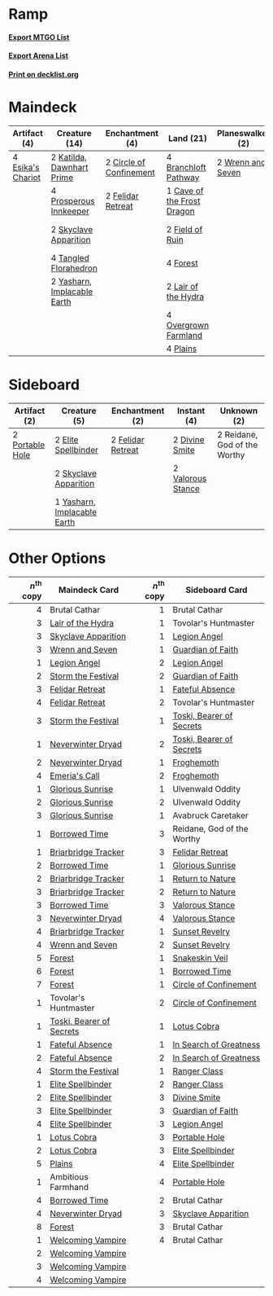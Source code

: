 # Ramp

#### [Export MTGO List](../collection/Ramp/Ramp.txt)
#### [Export Arena List](../collection/Ramp/Ramp_arena.txt)
#### [Print on decklist.org](http://decklist.org/?deckmain=4%09Branchloft%20Pathway%0A3%09Brutal%20Cathar%0A1%09Cave%20of%20the%20Frost%20Dragon%0A2%09Circle%20of%20Confinement%0A3%09Emeria's%20Call%0A4%09Esika's%20Chariot%0A2%09Felidar%20Retreat%0A2%09Field%20of%20Ruin%0A4%09Forest%0A2%09Katilda,%20Dawnhart%20Prime%0A2%09Lair%20of%20the%20Hydra%0A4%09Overgrown%20Farmland%0A4%09Plains%0A4%09Prosperous%20Innkeeper%0A2%09Skyclave%20Apparition%0A4%09Starnheim%20Unleashed%0A1%09Storm%20the%20Festival%0A4%09Tangled%20Florahedron%0A4%09Wedding%20Announcement%0A2%09Wrenn%20and%20Seven%0A2%09Yasharn,%20Implacable%20Earth&deckside=2%09Divine%20Smite%0A2%09Elite%20Spellbinder%0A2%09Felidar%20Retreat%0A2%09Portable%20Hole%0A2%09Reidane,%20God%20of%20the%20Worthy%0A2%09Skyclave%20Apparition%0A2%09Valorous%20Stance%0A1%09Yasharn,%20Implacable%20Earth)
# Maindeck

|                                        Artifact (4)                                        |                                            Creature (14)                                             |                                         Enchantment (4)                                          |                                              Land (21)                                              |                                      Planeswalker (2)                                      |                                          Sorcery (8)                                           |     Unknown (7)      |
|--------------------------------------------------------------------------------------------|------------------------------------------------------------------------------------------------------|--------------------------------------------------------------------------------------------------|-----------------------------------------------------------------------------------------------------|--------------------------------------------------------------------------------------------|------------------------------------------------------------------------------------------------|----------------------|
|4 [Esika's Chariot](http://gatherer.wizards.com/Pages/Card/Details.aspx?multiverseid=503783)|2 [Katilda, Dawnhart Prime](http://gatherer.wizards.com/Pages/Card/Details.aspx?multiverseid=535024)  |2 [Circle of Confinement](http://gatherer.wizards.com/Pages/Card/Details.aspx?multiverseid=540834)|4 [Branchloft Pathway](http://gatherer.wizards.com/Pages/Card/Details.aspx?multiverseid=491909)      |2 [Wrenn and Seven](http://gatherer.wizards.com/Pages/Card/Details.aspx?multiverseid=534999)|3 [Emeria's Call](http://gatherer.wizards.com/Pages/Card/Details.aspx?multiverseid=491633)      |3 Brutal Cathar       |
|                                                                                            |4 [Prosperous Innkeeper](http://gatherer.wizards.com/Pages/Card/Details.aspx?multiverseid=527487)     |2 [Felidar Retreat](http://gatherer.wizards.com/Pages/Card/Details.aspx?multiverseid=491638)      |1 [Cave of the Frost Dragon](http://gatherer.wizards.com/Pages/Card/Details.aspx?multiverseid=527540)|                                                                                            |4 [Starnheim Unleashed](http://gatherer.wizards.com/Pages/Card/Details.aspx?multiverseid=503639)|4 Wedding Announcement|
|                                                                                            |2 [Skyclave Apparition](http://gatherer.wizards.com/Pages/Card/Details.aspx?multiverseid=495603)      |                                                                                                  |2 [Field of Ruin](http://gatherer.wizards.com/Pages/Card/Details.aspx?multiverseid=435415)           |                                                                                            |1 [Storm the Festival](http://gatherer.wizards.com/Pages/Card/Details.aspx?multiverseid=534989) |                      |
|                                                                                            |4 [Tangled Florahedron](http://gatherer.wizards.com/Pages/Card/Details.aspx?multiverseid=491859)      |                                                                                                  |4 [Forest](http://gatherer.wizards.com/Pages/Card/Details.aspx?multiverseid=439860)                  |                                                                                            |                                                                                                |                      |
|                                                                                            |2 [Yasharn, Implacable Earth](http://gatherer.wizards.com/Pages/Card/Details.aspx?multiverseid=491891)|                                                                                                  |2 [Lair of the Hydra](http://gatherer.wizards.com/Pages/Card/Details.aspx?multiverseid=527546)       |                                                                                            |                                                                                                |                      |
|                                                                                            |                                                                                                      |                                                                                                  |4 [Overgrown Farmland](http://gatherer.wizards.com/Pages/Card/Details.aspx?multiverseid=535064)      |                                                                                            |                                                                                                |                      |
|                                                                                            |                                                                                                      |                                                                                                  |4 [Plains](http://gatherer.wizards.com/Pages/Card/Details.aspx?multiverseid=439856)                  |                                                                                            |                                                                                                |                      |


# Sideboard

|                                       Artifact (2)                                       |                                             Creature (5)                                             |                                      Enchantment (2)                                       |                                        Instant (4)                                         |        Unknown (2)         |
|------------------------------------------------------------------------------------------|------------------------------------------------------------------------------------------------------|--------------------------------------------------------------------------------------------|--------------------------------------------------------------------------------------------|----------------------------|
|2 [Portable Hole](http://gatherer.wizards.com/Pages/Card/Details.aspx?multiverseid=527320)|2 [Elite Spellbinder](http://gatherer.wizards.com/Pages/Card/Details.aspx?multiverseid=513494)        |2 [Felidar Retreat](http://gatherer.wizards.com/Pages/Card/Details.aspx?multiverseid=491638)|2 [Divine Smite](http://gatherer.wizards.com/Pages/Card/Details.aspx?multiverseid=527299)   |2 Reidane, God of the Worthy|
|                                                                                          |2 [Skyclave Apparition](http://gatherer.wizards.com/Pages/Card/Details.aspx?multiverseid=495603)      |                                                                                            |2 [Valorous Stance](http://gatherer.wizards.com/Pages/Card/Details.aspx?multiverseid=391950)|                            |
|                                                                                          |1 [Yasharn, Implacable Earth](http://gatherer.wizards.com/Pages/Card/Details.aspx?multiverseid=491891)|                                                                                            |                                                                                            |                            |


# Other Options

|*n*<sup>th</sup> copy|                                           Maindeck Card                                           |*n*<sup>th</sup> copy|                                          Sideboard Card                                           |
|--------------------:|---------------------------------------------------------------------------------------------------|--------------------:|---------------------------------------------------------------------------------------------------|
|                    4|Brutal Cathar                                                                                      |                    1|Brutal Cathar                                                                                      |
|                    3|[Lair of the Hydra](http://gatherer.wizards.com/Pages/Card/Details.aspx?multiverseid=527546)       |                    1|Tovolar's Huntmaster                                                                               |
|                    3|[Skyclave Apparition](http://gatherer.wizards.com/Pages/Card/Details.aspx?multiverseid=495603)     |                    1|[Legion Angel](http://gatherer.wizards.com/Pages/Card/Details.aspx?multiverseid=491646)            |
|                    3|[Wrenn and Seven](http://gatherer.wizards.com/Pages/Card/Details.aspx?multiverseid=534999)         |                    1|[Guardian of Faith](http://gatherer.wizards.com/Pages/Card/Details.aspx?multiverseid=527305)       |
|                    1|[Legion Angel](http://gatherer.wizards.com/Pages/Card/Details.aspx?multiverseid=491646)            |                    2|[Legion Angel](http://gatherer.wizards.com/Pages/Card/Details.aspx?multiverseid=491646)            |
|                    2|[Storm the Festival](http://gatherer.wizards.com/Pages/Card/Details.aspx?multiverseid=534989)      |                    2|[Guardian of Faith](http://gatherer.wizards.com/Pages/Card/Details.aspx?multiverseid=527305)       |
|                    3|[Felidar Retreat](http://gatherer.wizards.com/Pages/Card/Details.aspx?multiverseid=491638)         |                    1|[Fateful Absence](http://gatherer.wizards.com/Pages/Card/Details.aspx?multiverseid=534774)         |
|                    4|[Felidar Retreat](http://gatherer.wizards.com/Pages/Card/Details.aspx?multiverseid=491638)         |                    2|Tovolar's Huntmaster                                                                               |
|                    3|[Storm the Festival](http://gatherer.wizards.com/Pages/Card/Details.aspx?multiverseid=534989)      |                    1|[Toski, Bearer of Secrets](http://gatherer.wizards.com/Pages/Card/Details.aspx?multiverseid=503813)|
|                    1|[Neverwinter Dryad](http://gatherer.wizards.com/Pages/Card/Details.aspx?multiverseid=527482)       |                    2|[Toski, Bearer of Secrets](http://gatherer.wizards.com/Pages/Card/Details.aspx?multiverseid=503813)|
|                    2|[Neverwinter Dryad](http://gatherer.wizards.com/Pages/Card/Details.aspx?multiverseid=527482)       |                    1|[Froghemoth](http://gatherer.wizards.com/Pages/Card/Details.aspx?multiverseid=527471)              |
|                    4|[Emeria's Call](http://gatherer.wizards.com/Pages/Card/Details.aspx?multiverseid=491633)           |                    2|[Froghemoth](http://gatherer.wizards.com/Pages/Card/Details.aspx?multiverseid=527471)              |
|                    1|[Glorious Sunrise](http://gatherer.wizards.com/Pages/Card/Details.aspx?multiverseid=541063)        |                    1|Ulvenwald Oddity                                                                                   |
|                    2|[Glorious Sunrise](http://gatherer.wizards.com/Pages/Card/Details.aspx?multiverseid=541063)        |                    2|Ulvenwald Oddity                                                                                   |
|                    3|[Glorious Sunrise](http://gatherer.wizards.com/Pages/Card/Details.aspx?multiverseid=541063)        |                    1|Avabruck Caretaker                                                                                 |
|                    1|[Borrowed Time](http://gatherer.wizards.com/Pages/Card/Details.aspx?multiverseid=534759)           |                    3|Reidane, God of the Worthy                                                                         |
|                    1|[Briarbridge Tracker](http://gatherer.wizards.com/Pages/Card/Details.aspx?multiverseid=534957)     |                    3|[Felidar Retreat](http://gatherer.wizards.com/Pages/Card/Details.aspx?multiverseid=491638)         |
|                    2|[Borrowed Time](http://gatherer.wizards.com/Pages/Card/Details.aspx?multiverseid=534759)           |                    1|[Glorious Sunrise](http://gatherer.wizards.com/Pages/Card/Details.aspx?multiverseid=541063)        |
|                    2|[Briarbridge Tracker](http://gatherer.wizards.com/Pages/Card/Details.aspx?multiverseid=534957)     |                    1|[Return to Nature](http://gatherer.wizards.com/Pages/Card/Details.aspx?multiverseid=461102)        |
|                    3|[Briarbridge Tracker](http://gatherer.wizards.com/Pages/Card/Details.aspx?multiverseid=534957)     |                    2|[Return to Nature](http://gatherer.wizards.com/Pages/Card/Details.aspx?multiverseid=461102)        |
|                    3|[Borrowed Time](http://gatherer.wizards.com/Pages/Card/Details.aspx?multiverseid=534759)           |                    3|[Valorous Stance](http://gatherer.wizards.com/Pages/Card/Details.aspx?multiverseid=391950)         |
|                    3|[Neverwinter Dryad](http://gatherer.wizards.com/Pages/Card/Details.aspx?multiverseid=527482)       |                    4|[Valorous Stance](http://gatherer.wizards.com/Pages/Card/Details.aspx?multiverseid=391950)         |
|                    4|[Briarbridge Tracker](http://gatherer.wizards.com/Pages/Card/Details.aspx?multiverseid=534957)     |                    1|[Sunset Revelry](http://gatherer.wizards.com/Pages/Card/Details.aspx?multiverseid=534796)          |
|                    4|[Wrenn and Seven](http://gatherer.wizards.com/Pages/Card/Details.aspx?multiverseid=534999)         |                    2|[Sunset Revelry](http://gatherer.wizards.com/Pages/Card/Details.aspx?multiverseid=534796)          |
|                    5|[Forest](http://gatherer.wizards.com/Pages/Card/Details.aspx?multiverseid=439860)                  |                    1|[Snakeskin Veil](http://gatherer.wizards.com/Pages/Card/Details.aspx?multiverseid=503810)          |
|                    6|[Forest](http://gatherer.wizards.com/Pages/Card/Details.aspx?multiverseid=439860)                  |                    1|[Borrowed Time](http://gatherer.wizards.com/Pages/Card/Details.aspx?multiverseid=534759)           |
|                    7|[Forest](http://gatherer.wizards.com/Pages/Card/Details.aspx?multiverseid=439860)                  |                    1|[Circle of Confinement](http://gatherer.wizards.com/Pages/Card/Details.aspx?multiverseid=540834)   |
|                    1|Tovolar's Huntmaster                                                                               |                    2|[Circle of Confinement](http://gatherer.wizards.com/Pages/Card/Details.aspx?multiverseid=540834)   |
|                    1|[Toski, Bearer of Secrets](http://gatherer.wizards.com/Pages/Card/Details.aspx?multiverseid=503813)|                    1|[Lotus Cobra](http://gatherer.wizards.com/Pages/Card/Details.aspx?multiverseid=438740)             |
|                    1|[Fateful Absence](http://gatherer.wizards.com/Pages/Card/Details.aspx?multiverseid=534774)         |                    1|[In Search of Greatness](http://gatherer.wizards.com/Pages/Card/Details.aspx?multiverseid=503791)  |
|                    2|[Fateful Absence](http://gatherer.wizards.com/Pages/Card/Details.aspx?multiverseid=534774)         |                    2|[In Search of Greatness](http://gatherer.wizards.com/Pages/Card/Details.aspx?multiverseid=503791)  |
|                    4|[Storm the Festival](http://gatherer.wizards.com/Pages/Card/Details.aspx?multiverseid=534989)      |                    1|[Ranger Class](http://gatherer.wizards.com/Pages/Card/Details.aspx?multiverseid=527489)            |
|                    1|[Elite Spellbinder](http://gatherer.wizards.com/Pages/Card/Details.aspx?multiverseid=513494)       |                    2|[Ranger Class](http://gatherer.wizards.com/Pages/Card/Details.aspx?multiverseid=527489)            |
|                    2|[Elite Spellbinder](http://gatherer.wizards.com/Pages/Card/Details.aspx?multiverseid=513494)       |                    3|[Divine Smite](http://gatherer.wizards.com/Pages/Card/Details.aspx?multiverseid=527299)            |
|                    3|[Elite Spellbinder](http://gatherer.wizards.com/Pages/Card/Details.aspx?multiverseid=513494)       |                    3|[Guardian of Faith](http://gatherer.wizards.com/Pages/Card/Details.aspx?multiverseid=527305)       |
|                    4|[Elite Spellbinder](http://gatherer.wizards.com/Pages/Card/Details.aspx?multiverseid=513494)       |                    3|[Legion Angel](http://gatherer.wizards.com/Pages/Card/Details.aspx?multiverseid=491646)            |
|                    1|[Lotus Cobra](http://gatherer.wizards.com/Pages/Card/Details.aspx?multiverseid=438740)             |                    3|[Portable Hole](http://gatherer.wizards.com/Pages/Card/Details.aspx?multiverseid=527320)           |
|                    2|[Lotus Cobra](http://gatherer.wizards.com/Pages/Card/Details.aspx?multiverseid=438740)             |                    3|[Elite Spellbinder](http://gatherer.wizards.com/Pages/Card/Details.aspx?multiverseid=513494)       |
|                    5|[Plains](http://gatherer.wizards.com/Pages/Card/Details.aspx?multiverseid=439856)                  |                    4|[Elite Spellbinder](http://gatherer.wizards.com/Pages/Card/Details.aspx?multiverseid=513494)       |
|                    1|Ambitious Farmhand                                                                                 |                    4|[Portable Hole](http://gatherer.wizards.com/Pages/Card/Details.aspx?multiverseid=527320)           |
|                    4|[Borrowed Time](http://gatherer.wizards.com/Pages/Card/Details.aspx?multiverseid=534759)           |                    2|Brutal Cathar                                                                                      |
|                    4|[Neverwinter Dryad](http://gatherer.wizards.com/Pages/Card/Details.aspx?multiverseid=527482)       |                    3|[Skyclave Apparition](http://gatherer.wizards.com/Pages/Card/Details.aspx?multiverseid=495603)     |
|                    8|[Forest](http://gatherer.wizards.com/Pages/Card/Details.aspx?multiverseid=439860)                  |                    3|Brutal Cathar                                                                                      |
|                    1|[Welcoming Vampire](http://gatherer.wizards.com/Pages/Card/Details.aspx?multiverseid=540882)       |                    4|Brutal Cathar                                                                                      |
|                    2|[Welcoming Vampire](http://gatherer.wizards.com/Pages/Card/Details.aspx?multiverseid=540882)       |                     |                                                                                                   |
|                    3|[Welcoming Vampire](http://gatherer.wizards.com/Pages/Card/Details.aspx?multiverseid=540882)       |                     |                                                                                                   |
|                    4|[Welcoming Vampire](http://gatherer.wizards.com/Pages/Card/Details.aspx?multiverseid=540882)       |                     |                                                                                                   |

